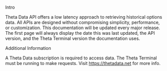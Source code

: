 
<t>Intro</t>

Theta Data API offers a low latency approach to retrieving historical options data. 
All APIs are designed without compromising simplicity, performance, or customization. 
This documentation will be updated every major release. The first page will always
display the date this was last updated, the API version, and the Theta Terminal
version the documentation uses.


Additional Information

A Theta Data subscription is required to access data. The Theta Terminal must be running
to make requests. Visit https://thetadata.net for more info.
